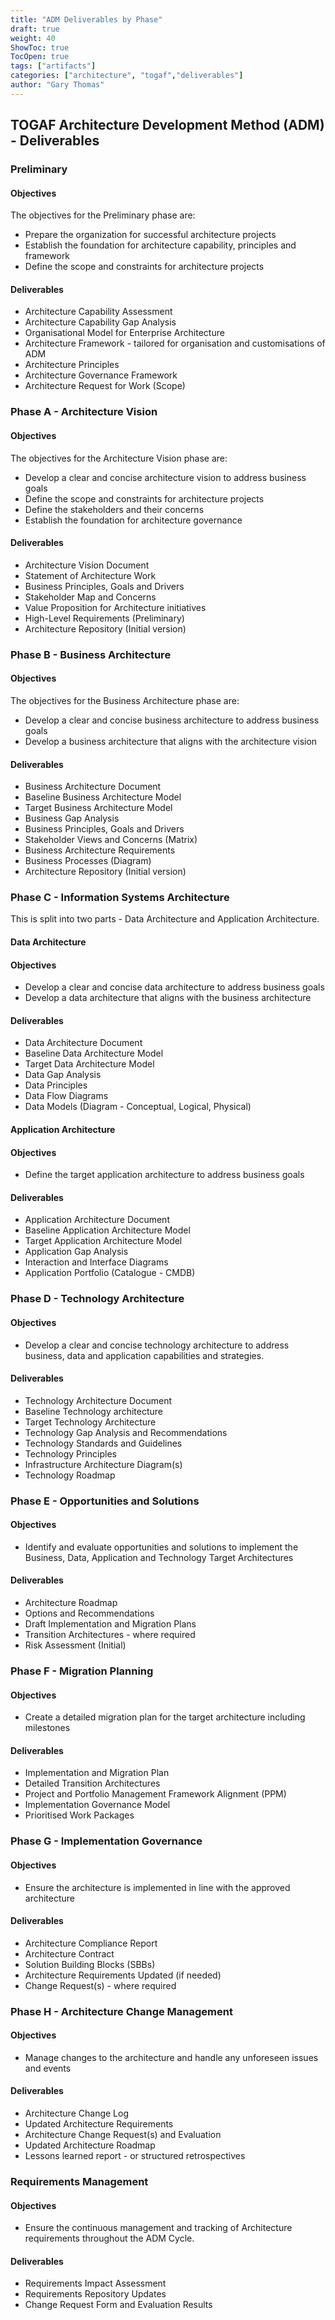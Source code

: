 ```yaml
---
title: "ADM Deliverables by Phase"
draft: true
weight: 40
ShowToc: true
TocOpen: true
tags: ["artifacts"]
categories: ["architecture", "togaf","deliverables"]
author: "Gary Thomas"
---
```

## TOGAF Architecture Development Method (ADM) - Deliverables

### Preliminary

#### Objectives

The objectives for the Preliminary phase are:

- Prepare the organization for successful architecture projects
- Establish the foundation for architecture capability, principles and framework
- Define the scope and constraints for architecture projects

#### Deliverables

- Architecture Capability Assessment
- Architecture Capability Gap Analysis
- Organisational Model for Enterprise Architecture
- Architecture Framework - tailored for organisation and customisations of ADM
- Architecture Principles
- Architecture Governance Framework
- Architecture Request for Work (Scope)

### Phase A - Architecture Vision

#### Objectives

The objectives for the Architecture Vision phase are:

- Develop a clear and concise architecture vision to address business goals
- Define the scope and constraints for architecture projects
- Define the stakeholders and their concerns
- Establish the foundation for architecture governance

#### Deliverables

- Architecture Vision Document
- Statement of Architecture Work
- Business Principles, Goals and Drivers
- Stakeholder Map and Concerns
- Value Proposition for Architecture initiatives
- High-Level Requirements (Preliminary)
- Architecture Repository (Initial version)

### Phase B - Business Architecture

#### Objectives

The objectives for the Business Architecture phase are:

- Develop a clear and concise business architecture to address business goals
- Develop a business architecture that aligns with the architecture vision

#### Deliverables

- Business Architecture Document
- Baseline Business Architecture Model
- Target Business Architecture Model
- Business Gap Analysis
- Business Principles, Goals and Drivers
- Stakeholder Views and Concerns (Matrix)
- Business Architecture Requirements
- Business Processes (Diagram)
- Architecture Repository (Initial version)

### Phase C - Information Systems Architecture

This is split into two parts - Data Architecture and Application Architecture.

#### Data Architecture

#### Objectives

- Develop a clear and concise data architecture to address business goals
- Develop a data architecture that aligns with the business architecture

#### Deliverables

- Data Architecture Document
- Baseline Data Architecture Model
- Target Data Architecture Model
- Data Gap Analysis
- Data Principles
- Data Flow Diagrams
- Data Models (Diagram - Conceptual, Logical, Physical)

#### Application Architecture

#### Objectives

- Define the target application architecture to address business goals

#### Deliverables

- Application Architecture Document
- Baseline Application Architecture Model
- Target Application Architecture Model
- Application Gap Analysis
- Interaction and Interface Diagrams
- Application Portfolio (Catalogue - CMDB)

### Phase D - Technology Architecture

#### Objectives

- Develop a clear and concise technology architecture to address business, data and application capabilities and strategies.

#### Deliverables

- Technology Architecture Document
- Baseline Technology architecture
- Target Technology Architecture
- Technology Gap Analysis and Recommendations
- Technology Standards and Guidelines
- Technology Principles
- Infrastructure Architecture Diagram(s)
- Technology Roadmap

### Phase E - Opportunities and Solutions

#### Objectives

- Identify and evaluate opportunities and solutions to implement the Business, Data, Application and Technology Target Architectures

#### Deliverables

- Architecture Roadmap
- Options and Recommendations
- Draft Implementation and Migration Plans
- Transition Architectures - where required
- Risk Assessment (Initial)

### Phase F - Migration Planning

#### Objectives

- Create a detailed migration plan for the target architecture including milestones

#### Deliverables

- Implementation and Migration Plan
- Detailed Transition Architectures
- Project and Portfolio Management Framework Alignment (PPM)
- Implementation Governance Model
- Prioritised Work Packages

### Phase G - Implementation Governance

#### Objectives

- Ensure the architecture is implemented in line with the approved architecture

#### Deliverables

- Architecture Compliance Report
- Architecture Contract
- Solution Building Blocks (SBBs)
- Architecture Requirements Updated (if needed)
- Change Request(s) - where required

### Phase H - Architecture Change Management

#### Objectives

- Manage changes to the architecture and handle any unforeseen issues and events

#### Deliverables

- Architecture Change Log
- Updated Architecture Requirements
- Architecture Change Request(s) and Evaluation
- Updated Architecture Roadmap
- Lessons learned report - or structured retrospectives

### Requirements Management

#### Objectives

- Ensure the continuous management and tracking of Architecture requirements throughout the ADM Cycle.

#### Deliverables

- Requirements Impact Assessment
- Requirements Repository Updates
- Change Request Form and Evaluation Results
